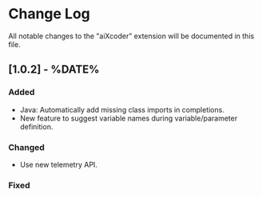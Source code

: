 # Change Log
All notable changes to the "aiXcoder" extension will be documented in this file.

## [1.0.2] - %DATE%
### Added
- Java: Automatically add missing class imports in completions.
- New feature to suggest variable names during variable/parameter definition.

### Changed
- Use new telemetry API.

### Fixed
